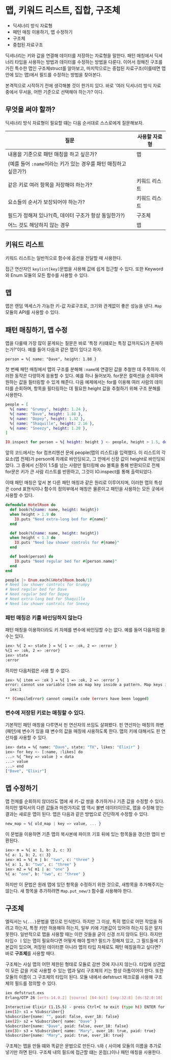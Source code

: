 # 맵, 키워드 리스트, 집합, 구조체

- 딕셔너리 방식 자료형
- 패턴 매칭 이용하기, 맵 수정하기
- 구조체
- 중첩된 자료구조

딕셔너리는 키와 값을 연결해 데이터를 저장하는 자료형을 말한다. 패턴 매칭에서 딕셔너리 타입을 사용하는 방법과 데이터를 수정하는 방법을 다룬다. 이어서 정해진 구조를 가진 특수한 맵인 구조체struct를 알아보고, 마지막으로는 중첩된 자료구조(이를테면 맵 안에 있는 맵)에서 필드를 수정하는 방법을 찾아본다.

본격적으로 시작하기 전에 생각해볼 것이 한가지 있다. 바로 '여러 딕셔너리 방식 자료 중에서 무서을, 어떤 기준으로 선택해야 하는가? 이다.

## 무엇을 써야 할까?

딕셔너리 방식 자료형이 필요할 떄는 다음 순서대로 스스로에게 질문해보자.

| 질문 | 사용할 자료형 |
| ---- | ------------- |
| 내용을 기준으로 패턴 매칭을 하고 싶은가? | 맵 |
| (예를 들어 `:name`이라는 키가 있는 경우를 패턴 매칭하고 싶은가?) |  |
| 같은 키로 여러 항목을 저장해야 하는가? | 키워드 리스트 |
| 요소들의 순서가 보장되어야 하는가? | 키워드 리스트 |
| 필드가 정해져 있나?(즉, 데이터 구조가 항상 동일한가?) | 구조체 |
| 어느 것도 해당하지 않는 경우 | 맵 |

## 키워드 리스트

키워드 리스트는 일반적으로 함수에 옵션을 전달할 때 사용한다.

접근 연산자인 `keylist[key]`문법을 사용해 값에 쉽게 접근할 수 있다. 또한 Keyword와 Enum 모듈의 모든 함수를 사용할 수 있다.

## 맵

맵은 랜덤 엑세스가 가능한 키-값 자료구조로, 크기와 관계없이 좋은 성능을 낸다. `Map` 모듈의 API를 사용할 수 있다.

## 패턴 매칭하기, 맵 수정

맵을 다룰때 가장 많이 묻게되는 질문은 바로 '특정 키(떄로는 특정 값까지도)가 존재하는가?'이다. 예를 들어 다음과 같은 맵이 있다고 하자.

```
person = %{ name: "Dave", height: 1.88 }
```

첫 번째 패턴 매칭에서 맵의 구조를 분해해 `:name`에 연결된 값을 추철한 데 주목하자. 이러한 동작은 다양하게 응용할 수 있다. 예를 하나 들어보자. for문은 컬렉션을 순회하며 원하는 값을 필터링할 수 있게 해준다. 다음 예제에서는 for를 이용해 여러 사람의 데이터를 순회하며, 항목을 필터링하는 데 필요한 height 값을 추철하기 위해 구조 분해를 사용한다.

```exs
people = [
  %{ name: "Grumpy", height: 1.24 },
  %{ name: "Dave", height: 1.88 },
  %{ name: "Dopey", height: 1.32 },
  %{ name: "Shaquille", height: 2.16 },
  %{ name: "Sneezy", height: 1.28 },
]

IO.inspect for person = %{ height: height } <- people, height > 1.5, do: person
```

앞의 코드에서는 for 컴프리헨션 문에 people(맵의 리스트)을 입력했다. 이 리스트의 각 요소(맵 전체)가 person에 차례로 바인딩되고, 그 안에서 신장 값이 height로 바인딩되었다. 그 중에서 신장이 1.5를 넘는 사람만 필터링해 do 블록을 통해 반환되므로 전체 for문은 키가 큰 사람 리스트를 반환하고, 그것이 IO.inspect를 통해 출력되었다.

이때 패턴 매칭은 앞서 본 다른 패턴 매칭과 같은 원리로 이루어지며, 이러한 맵의 특성은 cond 표현식이나 함수의 정의부에서 매칭은 물론이고 패턴을 사용하는 모든 곳에서 사용할 수 있다.

```exs
defmodule HotelRoom do
  def book(%{name: name, height: height})
  when height > 1.9 do
    IO.puts "Need extra-long bed for #{name}"
  end

  def book(%{name: name, height: height})
  when height < 1.3 do
    IO.puts "Need low shower controls for #{name}"
  end

  def book(person) do
    IO.puts "Need regular bed for #{person.name}"
  end
end

people |> Enum.each(&HotelRoom.book/1)
# Need low shower controls for Grumpy
# Need regular bed for Dave
# Need regular bed for Dopey
# Need extra-long bed for Shaquille
# Need low shower controls for Sneezy
```

### 패턴 매칭은 키를 바인딩하지 않는다

패턴 매칭을 이용하더라도 키 자체를 변수에 바인딩할 수는 없다. 예를 들어 다음처럼 쓸 수는 있다.

```sh
iex> %{ 2 => state } = %{ 1 => :ok, 2 => :error }
%{1 => :ok, 2 => :error}
iex> state
:error
```

하지만 다음처럼은 사용 할 수 없다.

```sh
iex> %{ item => :ok } = %{ 1 => :ok, 2 => :error }
error: cannot use variable item as map key inside a pattern. Map keys in patterns can only be literals (such as atoms, strings, tuples, and the like) or an existing variable matched with the pin operator (such as ^some_var)
  iex:1

** (CompileError) cannot compile code (errors have been logged)
```

### 변수에 저장된 키로는 매칭할 수 있다.

기본적인 패턴 매칭을 다루면서 핀 연산자의 쓰임도 살펴봤다. 핀 연산자는 매칭의 좌변(패턴)에 변수가 있을 떄 변수의 값을 매칭에 사용하도록 한다. 맵의 키에 대해서도 핀 연산자를 사용할 수 있다.

```sh
iex> data = %{ name: "Dave", state: "TX", likes: "Elixir" }
iex> for key <- [:name, :likes] do
...> %{ ^key => value } = data
...> value
...> end
["Dave", "Elixir"]
```

## 맵 수정하기

맵 전체를 순회하지 않더라도 맵에 새 키-값 쌍을 추가하거나 기존 값을 수정할 수 있다. 하지만 엘릭서의 다른 값들과 마찬가지로 맵 역시 불변 데이터이므로, 맵을 수정해 얻는 결과는 새로운 맵이 된다. 맵은 다음과 같은 방법으로 간단하게 수정할 수 있다.

```exs
new_map = %{ old_map | key => value, ... }
```

이 문법을 이용하면 기존 맵의 복사본에 파이프 기호 뒤에 있는 항목들을 갱신한 맵이 반환된다.

```sh
iex> m = %{ a: 1, b: 2, c: 3}
%{ a: 1, b: 2, c: 3}
iex> m1 = %{ m | b: "two", c: "three" }
%{ a: 1, b: "two", c: "three" }
iex> m2 = %{ m1 | a: "one" }
%{ a: "one", b: "two", c: "three" }
```

하지만 이 문법은 원래 맵에 있던 항목을 수정하기 위한 것으로, 새항목을 추가해주지는 않는다. 새 항목을 추가하려면 `Map.put_new/3` 함수를 사용해야 한다.

## 구조체

엘릭서는 `%{...}`문법을 맵으로 인식한다. 하지만 그 이상, 특히 맵으로 어떤 작업을 하려고 하는지, 특정 키만 허용해야 하는지, 일부 키에 기본값이 있어야 하는지 등은 알지 못한다. 일반적으로 맵을 사용할 때는 이런 것들을 굳이 신경 쓰지 않아도 된다. 하지만 타입ㅇ ㅣ있는 맵이 필요하다면 어떻게 해야 할까? 필드가 정해져 있고, 그 필드들에 기본값이 있으며, 저장된 데이터뿐 아니라 맵의 타입 자체로도 패턴 매칭을하고 싶다면? 바로 **구조체**를 사용할 때다.

구조체는 사실 맵의 어떤 제한된 형태로 모듈로 감싼 것에 지나지 않는다. 타입에 상관없이 모든 값을 키로 사용할 수 있는 맵과 달리 구조체의 키는 항상 아톰이어야 한다. 또한 모듈의 이름이 그 구조체의 타입이 된다. 모듈 내에서 defstruct 매크로를 사용해 구조체의 필드를 정의할 수 있다.

```sh
iex defstruct.exs
Erlang/OTP 26 [erts-14.0.2] [source] [64-bit] [smp:32:8] [ds:32:8:10] [async-threads:1] [jit:ns]

Interactive Elixir (1.15.5) - press Ctrl+C to exit (type h() ENTER for help)
iex(1)> s1 = %Subscriber{} 
%Subscriber{name: "", paid: false, over_18: false}
iex(2)> s2 = %Subscriber{ name: "Dave" } 
%Subscriber{name: "Dave", paid: false, over_18: false}
iex(3)> s3 = %Subscriber{ name: "Mary", over_18: true, paid: true} 
%Subscriber{name: "Mary", paid: true, over_18: true}
```

구조체는 맵을 만들 떄와 똑같은 문법으로 만든다. `%`와 `{` 사이에 모듈의 이름을 추가로 넣기만 하면 된다. 구조체 내의 필드에 접근할 떄는 온점(.)이나 패턴 매칭을 사용한다.